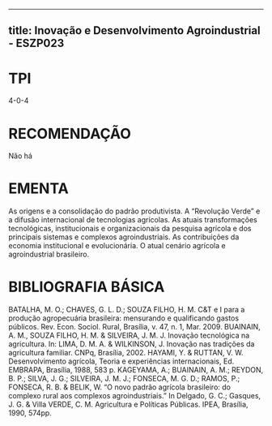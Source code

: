 
---
title: Inovação e Desenvolvimento Agroindustrial - ESZP023 
---

# TPI

4-0-4

# RECOMENDAÇÃO

Não há

# EMENTA

As origens e a consolidação do padrão produtivista. A “Revolução Verde” e a difusão internacional de tecnologias agrícolas. As atuais transformações tecnológicas, institucionais e organizacionais da pesquisa agrícola e dos principais sistemas e complexos agroindustriais. As contribuições da economia institucional e evolucionária. O atual cenário agrícola e agroindustrial brasileiro.

# BIBLIOGRAFIA BÁSICA

BATALHA, M. O.; CHAVES, G. L. D.; SOUZA FILHO, H. M. C&T e I para a produção agropecuária brasileira: mensurando e qualificando gastos públicos. Rev. Econ. Sociol. Rural, Brasília, v. 47, n. 1, Mar. 2009.
BUAINAIN, A. M., SOUZA FILHO, H. M. & SILVEIRA, J. M. J. Inovação tecnológica na agricultura. In: LIMA, D. M. A. & WILKINSON, J. Inovação nas tradições da agricultura familiar. CNPq, Brasília, 2002.
HAYAMI, Y. & RUTTAN, V. W. Desenvolvimento agrícola, Teoria e experiências internacionais, Ed. EMBRAPA, Brasília, 1988, 583 p.
KAGEYAMA, A.; BUAINAIN, A. M.; REYDON, B. P.; SILVA, J. G.; SILVEIRA, J. M. J.; FONSECA, M. G. D.; RAMOS, P.; FONSECA, R. B. & BELIK, W. “O novo padrão agrícola brasileiro: do complexo rural aos complexos agroindustriais.” In Delgado, G. C.; Gasques, J. G. & Villa VERDE, C. M. Agricultura e Políticas Públicas. IPEA, Brasília, 1990, 574pp.
        